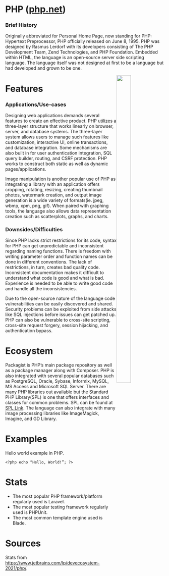# PHP ([php.net](https://www.php.net/))
### Brief History
Originally abbreviated for Personal Home Page, now standing for PHP: Hypertext Preprocessor, PHP officially released on June 8, 1995. PHP was designed by Rasmus Lerdorf with its developers consisting of The PHP Development Team, Zend Technologies, and PHP Foundation. Embedded within HTML, the language is an open-source server side scripting language. The language itself was not designed at first to be a language but had developed and grown to be one.

<img style="float: right; width:30%; height:50%; object-fit:contain;" src="https://user-images.githubusercontent.com/112724206/226735242-d36933f3-9572-4fa6-893c-c636bb130d47.png">

# Features
### Applications/Use-cases
Designing web applications demands several features to create an effective product. PHP utilizes a three-layer structure that works linearly on browser, server, and database systems. The three-layer system allows users to manage such features like customization, interactive UI, online transactions, and database integration. Some mechanisms are also built in for user authentication integration, SQL query builder, routing, and CSRF protection. PHP works to construct both static as well as dynamic pages/applications. 

Image manipulation is another popular use of PHP as integrating a library with an application offers cropping, rotating, resizing, creating thumbnail photos, watermark creation, and output image generation is a wide variety of formats(ie. jpeg, wbmp, xpm, png, gif). When paired with graphing tools, the language also allows data representation creation such as scatterplots, graphs, and charts.

### Downsides/Difficulties
Since PHP lacks strict restrictions for its code, syntax for PHP can get unpredictable and inconsistent regarding naming functions. There is freedom with writing parameter order and function names can be done in different conventions. The lack of restrictions, in turn, creates bad quality code. Inconsistent documentation makes it difficult to understand what code is good and what is bad. Experience is needed to be able to write good code and handle all the inconsistencies. 

Due to the open-source nature of the language code vulnerabilities can be easily discovered and shared. Security problems can be exploited from side attacks like SQL injections before issues can get patched up. PHP can also be vulnerable to cross-site scripting, cross-site request forgery, session hijacking, and authentication bypass.

# Ecosystem
Packagist is PHP’s main package repository as well as a package manager along with Composer. PHP is also integrated with several popular databases such as PostgreSQL, Oracle, Sybase, Informix, MySQL, MS Access and Microsoft SQL Server. There are many PHP libraries out available but the Standard PHP Library(SPL) is one that offers interfaces and classes for common problems. SPL can be found at [SPL Link](www.php.net/manual/en/book.spl.php). The language can also integrate with many image processing libraries like ImageMagick, Imagine, and GD Library. 


# Examples
Hello world example in PHP.
```
<?php echo “Hello, World!”; ?>
```


# Stats
- The most popular PHP framework/platform regularly used is Laravel.
- The most popular testing framework regularly used is PHPUnit.
- The most common template engine used is Blade.

# Sources
Stats from https://www.jetbrains.com/lp/devecosystem-2021/php/.
